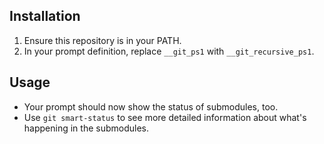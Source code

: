 Installation
------------

1. Ensure this repository is in your PATH.
1. In your prompt definition, replace `__git_ps1` with `__git_recursive_ps1`.


Usage
-----

* Your prompt should now show the status of submodules, too.
* Use `git smart-status` to see more detailed information about what's
  happening in the submodules.
